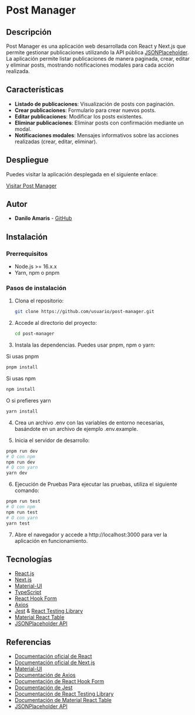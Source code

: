 # Post Manager

## Descripción

Post Manager es una aplicación web desarrollada con React y Next.js que permite gestionar publicaciones utilizando la API pública [JSONPlaceholder](https://jsonplaceholder.typicode.com). La aplicación permite listar publicaciones de manera paginada, crear, editar y eliminar posts, mostrando notificaciones modales para cada acción realizada.

## Características

- **Listado de publicaciones**: Visualización de posts con paginación.
- **Crear publicaciones**: Formulario para crear nuevos posts.
- **Editar publicaciones**: Modificar los posts existentes.
- **Eliminar publicaciones**: Eliminar posts con confirmación mediante un modal.
- **Notificaciones modales**: Mensajes informativos sobre las acciones realizadas (crear, editar, eliminar).

## Despliegue

Puedes visitar la aplicación desplegada en el siguiente enlace:

[Visitar Post Manager](https://frontend-developer-test-fngd.vercel.app)

## Autor

- **Danilo Amaris** - [GitHub](https://github.com/danilojs17)

## Instalación

### Prerrequisitos

- Node.js >= 16.x.x
- Yarn, npm o pnpm

### Pasos de instalación

1. Clona el repositorio:
   ```bash
   git clone https://github.com/usuario/post-manager.git
   ```
2. Accede al directorio del proyecto:

   ```bash
   cd post-manager
   ```

3. Instala las dependencias. Puedes usar pnpm, npm o yarn:

Si usas pnpm

```bash
pnpm install
```

Si usas npm

```bash
npm install
```

O si prefieres yarn

```bash
yarn install
```

4. Crea un archivo .env con las variables de entorno necesarias, basándote en un archivo de ejemplo .env.example.

5. Inicia el servidor de desarrollo:

```bash
pnpm run dev
# O con npm
npm run dev
# O con yarn
yarn dev
```

6. Ejecución de Pruebas
   Para ejecutar las pruebas, utiliza el siguiente comando:

```bash
pnpm run test
# O con npm
npm run test
# O con yarn
yarn test
```

7. Abre el navegador y accede a http://localhost:3000 para ver la aplicación en funcionamiento.

## Tecnologías

- [React.js](https://reactjs.org/)
- [Next.js](https://nextjs.org/)
- [Material-UI](https://mui.com/)
- [TypeScript](https://www.typescriptlang.org/)
- [React Hook Form](https://react-hook-form.com/)
- [Axios](https://axios-http.com/)
- [Jest](https://jestjs.io/) & [React Testing Library](https://testing-library.com/docs/react-testing-library/intro)
- [Material React Table](https://www.material-react-table.com/)
- [JSONPlaceholder API](https://jsonplaceholder.typicode.com/)

## Referencias

- [Documentación oficial de React](https://react.dev/reference/react)
- [Documentación oficial de Next.js](https://nextjs.org/docs)
- [Material-UI](https://mui.com/material-ui/getting-started/)
- [Documentación de Axios](https://axios-http.com/docs/intro)
- [Documentación de React Hook Form](https://react-hook-form.com/get-started)
- [Documentación de Jest](https://jestjs.io/docs/getting-started)
- [Documentación de React Testing Library](https://testing-library.com/docs/react-testing-library/intro)
- [Documentación de Material React Table](https://www.material-react-table.com/)
- [JSONPlaceholder API](https://jsonplaceholder.typicode.com/)
